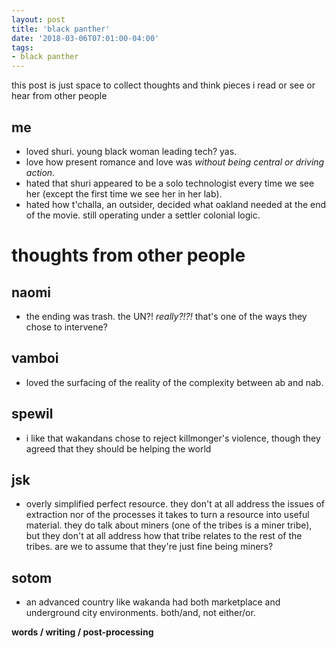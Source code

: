 ```yaml
---
layout: post
title: 'black panther'
date: '2018-03-06T07:01:00-04:00'
tags:
- black panther
--- 
```


this post is just space to collect thoughts and think pieces i read or see or hear from other people

## me
* loved shuri. young black woman leading tech? yas. 
* love how present romance and love was _without being central or driving action_.
* hated that shuri appeared to be a solo technologist every time we see her (except the first time we see her in her lab).
* hated how t'challa, an outsider, decided what oakland needed at the end of the movie. still operating under a settler colonial logic. 


# thoughts from other people

## naomi
* the ending was trash. the UN?! *really?!?!* that's one of the ways they chose to intervene?

## vamboi
* loved the surfacing of the reality of the complexity between ab and nab. 

## spewil
* i like that wakandans chose to reject killmonger's violence, though they agreed that they should be helping the world

## jsk
* overly simplified perfect resource. they don't at all address the issues of extraction nor of the processes it takes to turn a resource into useful material. they do talk about miners (one of the tribes is a miner tribe), but they don't at all address how that tribe relates to the rest of the tribes. are we to assume that they're just fine being miners? 

## sotom
* an advanced country like wakanda had both marketplace and underground city environments. both/and, not either/or. 

<!-- hyperlink bank -->


<!-- &#042; = asterisk -->
<!-- &#039; = single quote '-->

**words / writing / post-processing**  
